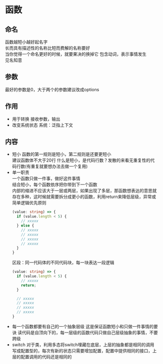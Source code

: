 # 函数

## 命名
函数越短小越好起名字  
长而具有描述性的名称比短而费解的名称要好  
当你觉得一个命名更好的时候，就要果决的换掉它
包含动词，表示事情发生    
见名知意  

## 参数
最好的参数是0，大于两个的参数建议改成options  

## 作用
- 用于转换
  接收参数，输出
- 改变系统状态
  系统：泛指上下文

## 内容
- 短小
  函数的第一规则是短小，第二规则是还要更短小  
  建议函数体不大于20行
  什么是短小，是代码行数？发散的来看无重复性的代码行数(有重复就要想办法去做一个复用)
- 单一职责  
  一个函数只做一件事，做好这件事情  
  结合短小，每个函数依序把你带到下一个函数  
  内部的缩进不应该大于一层或两层，如果出现了多层，那函数想表达的意思就存在多种，这时候就需要拆分成更小的函数，利用return来降低层级，异常或简单逻辑优先原则
  ```ts
  (value: string) => {
    if (value.length < 5) {
      // xxxxx
    } else {
      // xxxxx
      // xxxxx
      // xxxxx
      // xxxxx
    }
  }
  ```
  区段：同一代码体的不同代码块，每一块表达一段逻辑  
  ```ts
  (value: string) => {
    if (value.length < 5) {
      // xxxxx
      return;
    }

    // xxxxx
    // xxxxx
    // xxxxx
    // xxxxx
  }
  ```
- 每一个函数都要有自己的一个抽象层级
  这是保证函数短小和只做一件事情的要诀
  读代码是自顶向下的，每一层级的函数代码只做自己层级抽象的事情，不要跨级
- switch
  对于类，利用多态将switch埋藏在底层，上层的抽象都是相同的调用  
  写成配置型的，每次有新的状态只需要增加配置，配置中提供相同的接口，上层的配置调用的代码还是相同的  
